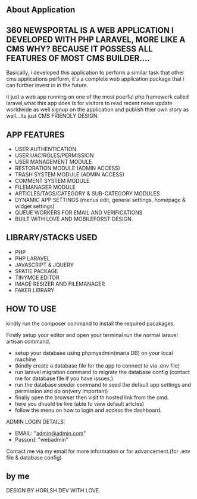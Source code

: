 ## About Application

## 360 NEWSPORTAL IS A WEB APPLICATION I DEVELOPED WITH PHP LARAVEL, MORE LIKE A CMS WHY? BECAUSE IT POSSESS ALL FEATURES OF MOST CMS BUILDER....

Basically, i developed this application to perform a similar task that other cms applications perform, it's a complete web application package that i can further invest in in the future.

it just a web app running on one of the most poerful php framework called laravel,what this app does is for visitors to read recent news update worldwide as well signup on the application and publish thier own story as well...Its just CMS FRIENDLY DESIGN.
## APP FEATURES
- USER AUTHENTICATION
- USER UAC/ROLES/PERMISSION
- USER MANAGEMENT MODULE
- RESTORATION MODULE (ADMIN ACCESS)
- TRASH SYSTEM MODULE (ADMIN ACCESS)
- COMMENT SYSTEM MODULE
- FILEMANAGER MODULE
- ARTICLES/TAGS/CATEGORY & SUB-CATEGORY MODULES
- DYNAMIC APP SETTINGS (menus edit, general settings, homepage & widget settings)
- QUEUE WORKERS FOR EMAIL AND VERIFICATIONS
- BUILT WITH LOVE AND MOBILEFORST DESIGN.

## LIBRARY/STACKS USED
- PHP
- PHP LARAVEL
- JAVASCRIPT & JQUERY
- SPATIE PACKAGE
- TINYMCE EDITOR
- IMAGE RESIZER AND FILEMANAGER
- FAKER LIBRARY

## HOW TO USE
kindly run the composer command to install the required pacakages.

Firstly setup your editor and open your terminal run the normal laravel artisan command,
- setup your database using phpmyadmin(maria DB) on your local machine 
- (kindly create a database file for the app to connect to via .env file)
- run laravel migration command to migrate the database config (contact me for database file if you have issues.)
- run the database seeder command to seed the default app settings and permission and do on(very important)
- finally open the browser then visit th hosted link from the cmd.
- here you dhould be live (able to view default artcles)
- follow the menu on how to login and access the dashboard.
 
 ADMIN LOGIN DETAILS:
 - EMAIL: "admin@admin.com"
  - Passord: "webadmin"

  Contact me via my email for more information or for advancement.(for .env file & database config)

## by me

DESIGN BY HORLSH DEV WITH LOVE.
